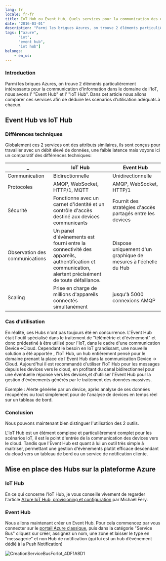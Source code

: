 ```yaml
---
lang: fr
locale: fr-fr
title: IoT Hub ou Event Hub, Quels services pour la communication des données dans l’IoT ?
date: "2016-03-01"
description: "Parmi les briques Azures, on trouve 2 éléments particulièrement intéressants pour la communication d'information dans le domaine de l'IoT, nous avons l' Event Hub et l' IoT Hub. Dans cet article nous allons comparer ces services afin de déduire les scénarios d'utilisation adéquats à chacun...."
tags: ["azure",
      "iot",
      "event hub",
      "iot hub"]
belongs: 
	- en_us: 
---
```


### Introduction


Parmi les briques Azures, on trouve 2 éléments particulièrement intéressants pour la communication d'information dans le domaine de l'IoT, nous avons l' "Event Hub" et l' "IoT Hub". Dans cet article nous allons comparer ces services afin de déduire les scénarios d'utilisation adéquats à chacun.

## Event Hub vs IoT Hub


### Différences techniques

Globalement ces 2 services ont des attributs similaires, ils sont conçus pour travailler avec un débit élevé de données, une faible latence mais voyons ici un comparatif des différences techniques:


  _  			| IoT Hub			| Event Hub
  ------------- | -------------		| ---------
  Communication  | Bidirectionnelle		| Unidirectionnelle
  Protocoles  | AMQP, WebSocket, HTTP/1, MQTT | AMQP, WebSocket,  HTTP/1
  Sécurité | Fonctionne avec un carnet d'identité et un contrôle d'accès destiné aux devices communicants | Fournit des stratégies d'accès partagés entre les devices
  Observation des communications | Un panel d'évènements est fourni entre la connectivité des appareils, authentification et communication, alertant précisément de toute défaillance. | Dispose uniquement d'un graphique de mesures à l'échelle du Hub
  Scaling | Prise en charge de millions d'appareils connectés simultanément | jusqu'à 5000 connexions AMQP

### Cas d’utilisation

En réalité, ces Hubs n'ont pas toujours été en concurrence. L'Event Hub était l'outil spécialisé dans le traitement de "télémétrie et d'évènement" et donc prédestiné à être utilisé pour l'IoT, dans le cadre d'une communication Device->Cloud.
Cependant le besoin en IoT grandissant, une nouvelle solution a été apportée , l'IoT Hub, un hub entièrement pensé pour le domaine prenant la place de l'Event Hub dans la communication Device -> Cloud.
Aujourd'hui il est recommandé d'utiliser l'IoT Hub pour les messages depuis les devices vers le cloud, en profitant du canal bidirectionnel pour une éventuelle réponse vers les devices,et d'utiliser l'Event Hub pour la gestion d'évènements générés par le traitement des données massives.

Exemple : Alerte générée par un device, après analyse de ses données récupérées ou tout simplement pour de l'analyse de devices en temps réel sur un tableau de bord.

### Conclusion

Nous pouvons maintenant bien distinguer l'utilisation des 2 outils.

L'IoT Hub est un élément complexe et particulièrement complet pour les scénarios IoT, il est le point d'entrée de la communication des devices vers le cloud. Tandis que l'Event Hub est quant à lui un outil très simple à maitriser, permettant une gestion d'évènements plutôt efficace descendant du cloud vers un tableau de bord ou un service de notification cliente.

## Mise en place des Hubs sur la plateforme Azure

### IoT Hub


En ce qui concerne l'IoT Hub, je vous conseille vivement de regarder l'article [Azure IoT Hub, provisioning et configuration](https://blogs.infinitesquare.com/posts/iot/azure-iot-hub-provisioning-et-configuration#.VtMhGJzhChc) par Michaël Fery.

### Event Hub


Nous allons maintenant créer un Event Hub. Pour cela commencez par vous connecter sur le [portail Azure classique](https://manage.windowsazure.com/), puis dans la catégorie "Service Bus" cliquez sur créer, assignez un nom, une zone et laisser le type en "messagerie" et non Hub de notification (qui lui est un hub d’évènement dédié à la Push Notification)

![CreationServiceBusForIot_4DF1A8D1](/images/CreationServiceBusForIot_4DF1A8D1.png)
